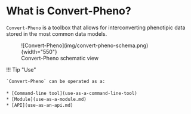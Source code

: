 # What is Convert-Pheno?

`Convert-Pheno` is a toolbox that allows for interconverting phenotipic data stored in the most common data models.

<figure markdown>
 ![Convert-Pheno](img/convert-pheno-schema.png){width="550"}
 <figcaption>Convert-Pheno schematic view</figcaption>
</figure>

!!! Tip "Use"

    `Convert-Pheno` can be operated as a:

    * [Command-line tool](use-as-a-command-line-tool)
    * [Module](use-as-a-module.md)
    * [API](use-as-an-api.md)
